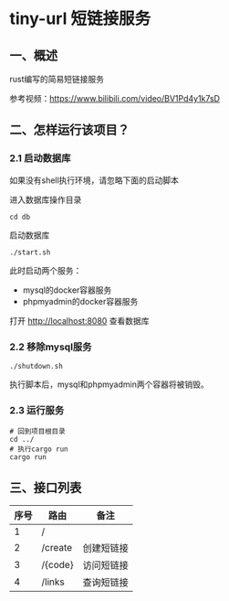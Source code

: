 # tiny-url 短链接服务

## 一、概述

rust编写的简易短链接服务

参考视频：<https://www.bilibili.com/video/BV1Pd4y1k7sD>

## 二、怎样运行该项目？

### 2.1 启动数据库

如果没有shell执行环境，请忽略下面的启动脚本

进入数据库操作目录

```shell
cd db
```

启动数据库

```shell
./start.sh
```

此时启动两个服务：

- mysql的docker容器服务
- phpmyadmin的docker容器服务

打开 <http://localhost:8080> 查看数据库

### 2.2 移除mysql服务

```shell
./shutdown.sh
```

执行脚本后，mysql和phpmyadmin两个容器将被销毁。

### 2.3 运行服务

```shell
# 回到项目根目录
cd ../
# 执行cargo run
cargo run
```

## 三、接口列表

| 序号  | 路由      | 备注    |
|-----|---------|-------|
| 1   | /       |       |
| 2   | /create | 创建短链接 |
| 3   | /{code} | 访问短链接 |
| 4   | /links  | 查询短链接 |
